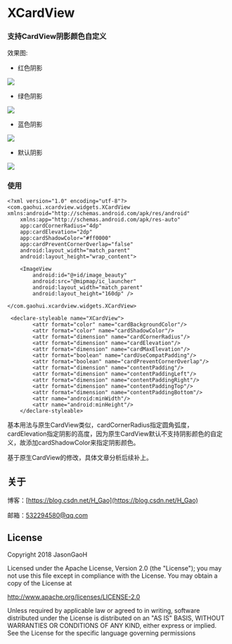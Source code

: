 # XCardView
### 支持CardView阴影颜色自定义

效果图:

- 红色阴影

![](./imags/CardView_1.png)
- 绿色阴影

![](./imags/CardView_2.png)
- 蓝色阴影

![](./imags/CardView_3.png)
- 默认阴影

![](./imags/CardView_4.png)


### 使用

```
<?xml version="1.0" encoding="utf-8"?>
<com.gaohui.xcardview.widgets.XCardView xmlns:android="http://schemas.android.com/apk/res/android"
    xmlns:app="http://schemas.android.com/apk/res-auto"
    app:cardCornerRadius="4dp"
    app:cardElevation="2dp"
    app:cardShadowColor="#ff0000"
    app:cardPreventCornerOverlap="false"
    android:layout_width="match_parent"
    android:layout_height="wrap_content">

    <ImageView
        android:id="@+id/image_beauty"
        android:src="@mipmap/ic_launcher"
        android:layout_width="match_parent"
        android:layout_height="160dp" />

</com.gaohui.xcardview.widgets.XCardView>

```


```
 <declare-styleable name="XCardView">
        <attr format="color" name="cardBackgroundColor"/>
        <attr format="color" name="cardShadowColor"/>
        <attr format="dimension" name="cardCornerRadius"/>
        <attr format="dimension" name="cardElevation"/>
        <attr format="dimension" name="cardMaxElevation"/>
        <attr format="boolean" name="cardUseCompatPadding"/>
        <attr format="boolean" name="cardPreventCornerOverlap"/>
        <attr format="dimension" name="contentPadding"/>
        <attr format="dimension" name="contentPaddingLeft"/>
        <attr format="dimension" name="contentPaddingRight"/>
        <attr format="dimension" name="contentPaddingTop"/>
        <attr format="dimension" name="contentPaddingBottom"/>
        <attr name="android:minWidth"/>
        <attr name="android:minHeight"/>
    </declare-styleable>

```

基本用法与原生CardView类似，cardCornerRadius指定圆角弧度，cardElevation指定阴影的高度，因为原生CardView默认不支持阴影颜色的自定义，故添加cardShadowColor来指定阴影颜色。

基于原生CardView的修改，具体文章分析后续补上。

关于
--

博客：[https://blog.csdn.net/H_Gao](https://blog.csdn.net/H_Gao)

邮箱：532294580@qq.com

License
--
Copyright 2018 JasonGaoH

Licensed under the Apache License, Version 2.0 (the "License"); you may not use this file except in compliance with the License. You may obtain a copy of the License at

http://www.apache.org/licenses/LICENSE-2.0

Unless required by applicable law or agreed to in writing, software distributed under the License is distributed on an "AS IS" BASIS, WITHOUT WARRANTIES OR CONDITIONS OF ANY KIND, either express or implied. See the License for the specific language governing permissions